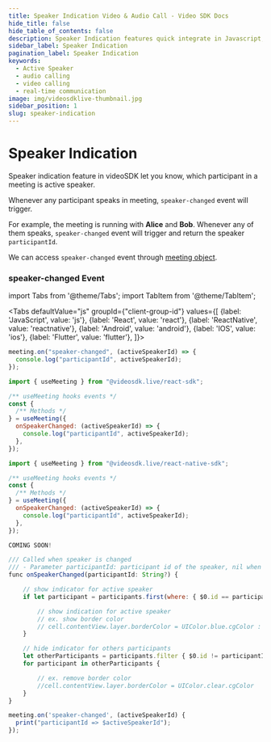 ```yaml
---
title: Speaker Indication Video & Audio Call - Video SDK Docs
hide_title: false
hide_table_of_contents: false
description: Speaker Indication features quick integrate in Javascript, React JS, Android, IOS, React Native, Flutter with Video SDK to add live video & audio conferencing to your applications.
sidebar_label: Speaker Indication
pagination_label: Speaker Indication
keywords:
  - Active Speaker
  - audio calling
  - video calling
  - real-time communication
image: img/videosdklive-thumbnail.jpg
sidebar_position: 1
slug: speaker-indication
---
```


# Speaker Indication

Speaker indication feature in videoSDK let you know, which participant in a meeting is active speaker.

Whenever any participant speaks in meeting, `speaker-changed` event will trigger.

For example, the meeting is running with **Alice** and **Bob**. Whenever any of them speaks, `speaker-changed` event will trigger and return the speaker `participantId`.

We can access `speaker-changed` event through [meeting object](/docs/guide/video-and-audio-calling-api-sdk/features/start-join-meeting#2-initialization).

### speaker-changed Event

import Tabs from '@theme/Tabs';
import TabItem from '@theme/TabItem';

<Tabs
defaultValue="js"
groupId={"client-group-id"}
values={[
{label: 'JavaScript', value: 'js'},
{label: 'React', value: 'react'},
{label: 'ReactNative', value: 'reactnative'},
{label: 'Android', value: 'android'},
{label: 'IOS', value: 'ios'},
{label: 'Flutter', value: 'flutter'},
]}>
<TabItem value="js">

```js
meeting.on("speaker-changed", (activeSpeakerId) => {
  console.log("participantId", activeSpeakerId);
});
```

</TabItem>
<TabItem value="react">

```js
import { useMeeting } from "@videosdk.live/react-sdk";

/** useMeeting hooks events */
const {
  /** Methods */
} = useMeeting({
  onSpeakerChanged: (activeSpeakerId) => {
    console.log("participantId", activeSpeakerId);
  },
});
```

</TabItem>
<TabItem value="reactnative">

```js
import { useMeeting } from "@videosdk.live/react-native-sdk";

/** useMeeting hooks events */
const {
  /** Methods */
} = useMeeting({
  onSpeakerChanged: (activeSpeakerId) => {
    console.log("participantId", activeSpeakerId);
  },
});
```

</TabItem>
<TabItem value="android">

```js
COMING SOON!
```

</TabItem>
<TabItem value="ios">

```js
/// Called when speaker is changed
/// - Parameter participantId: participant id of the speaker, nil when no one is speaking.
func onSpeakerChanged(participantId: String?) {

    // show indicator for active speaker
    if let participant = participants.first(where: { $0.id == participantId }),

        // show indication for active speaker
        // ex. show border color
        // cell.contentView.layer.borderColor = UIColor.blue.cgColor : UIColor.clear.cgColor
    }

    // hide indicator for others participants
    let otherParticipants = participants.filter { $0.id != participantId }
    for participant in otherParticipants {

        // ex. remove border color
        //cell.contentView.layer.borderColor = UIColor.clear.cgColor
    }
}
```

</TabItem>
<TabItem value="flutter">

```js
meeting.on('speaker-changed', (activeSpeakerId) {
  print("participantId => $activeSpeakerId");
});

```

</TabItem>
</Tabs>

